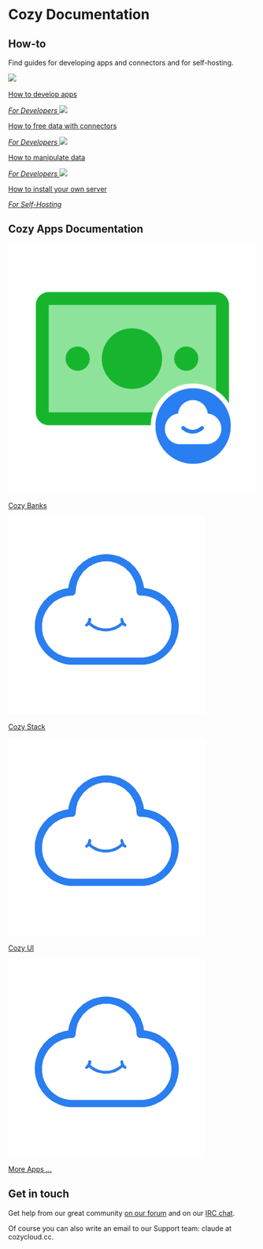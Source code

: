 # Cozy Documentation

## How-to

Find guides for developing apps and connectors and for self-hosting.

<div class="horizontal-list">
  <a href="tutorials/app">
    <img class="img-tuto" src="assets/images/home/icon-dev.svg" />
    <p>How to develop apps</p>
    <em>For Developers</em>
  </a>

  <a href="tutorials/konnector">
    <img class="img-tuto" src="assets/images/home/icon-dev.svg" />
    <p>How to free data with connectors</p>
    <em>For Developers</em>
  </a>

  <a href="tutorials/data">
    <img class="img-tuto" src="assets/images/home/icon-dev.svg" />
    <p>How to manipulate data</p>
    <em>For Developers</em>
  </a>

  <a href="tutorials/selfhost-debian">
    <img class="img-tuto" src="assets/images/home/icon-install.svg" />
    <p>How to install your own server</p>
    <em>For Self-Hosting</em>
  </a>
</div>

## Cozy Apps Documentation

<div class="horizontal-list">
  <a href="cozy-banks">
    <img src="assets/images/home/icon-banks.png" alt="Cozy Banks"/>
    <p>Cozy Banks</p>
  </a>

  <a href="cozy-stack">
    <img src="assets/images/home/icon-cozy.png" alt="Cozy Stack" />
    <p>Cozy Stack</p>
  </a>

  <a href="cozy-ui">
    <img src="assets/images/home/icon-cozy.png" alt="Cozy UI" />
    <p>Cozy UI</p>
  </a>

  <a href="applications">
    <img src="assets/images/home/icon-cozy.png" alt="More Apps" />
    <p>More Apps ...</p>
  </a>
</div>

## Get in touch

Get help from our great community [on our forum](https://forum.cozy.io) and on our [IRC chat](https://webchat.freenode.net/?channels=cozycloud).

Of course you can also write an email to our Support team: claude at cozycloud.cc.
